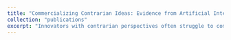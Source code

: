 ```yaml
---
title: "Commercializing Contrarian Ideas: Evidence from Artificial Intelligence Competitions <br> <br> <span style='font-weight: normal; font-style: italic;'>Job Market Paper</span>"
collection: "publications"
excerpt: "Innovators with contrarian perspectives often struggle to commercialize their ideas due to skepticism. This study tests whether public demonstrations can pave the way for contrarian entrepreneurship. To do so, I analyze data from hundreds of academic competitions held between 2000 and 2022. These contests, which pit different methods against each other, help clarify the most effective approaches. My findings show that winners of these competitions are significantly more likely to found a startup soon after their victory compared to runners-up. Importantly, this effect is particularly pronounced for contrarian winners, defined as those using families of algorithms that lagged behind the state-of-the-art prior to the competition. This demonstrates that contrarians are much more likely to commercialize their idea after they publicly proved themselves."
---
```


